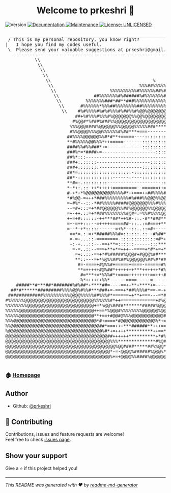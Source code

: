 <h1 align="center">Welcome to prkeshri 👋</h1>
<p>
  <img alt="Version" src="https://img.shields.io/badge/version-1.0.0-blue.svg?cacheSeconds=2592000" />
  <a href="https://github.com/prkeshri/prkeshri#readme" target="_blank">
    <img alt="Documentation" src="https://img.shields.io/badge/documentation-yes-brightgreen.svg" />
  </a>
  <a href="https://github.com/prkeshri/prkeshri/graphs/commit-activity" target="_blank">
    <img alt="Maintenance" src="https://img.shields.io/badge/Maintained%3F-yes-green.svg" />
  </a>
  <a href="#" target="_blank">
    <img alt="License: UNLICENSED" src="https://img.shields.io/github/license/prkeshri/prkeshri" />
  </a>
</p>

<pre>
  ___________________________________________________________________
 / This is my personal repository, you know right?                   \
|   I hope you find my codes useful.                                  |
 \  Please send your valuable suggestions at prkeshri@gmail.com.     /
   ------------------------------------------------------------------
           \\
            \\
             \\
              \\
               \\                                      %                                            
                \\                                %%%##%%%%%%%%                                     
                 \\                    %%%%%%%%%%#%%%%%%##%####%%%                                  
                  \\             ##%%%%%%%#%######%#%%%%%%%####%###                                 
                   \\         %%%%%%%###*##**###%%%%%%%%%%%%%%%####%#                               
                    \\      #%%%%%%*%%%##%%%%%%%%##%%%%%%%%%%%@@%%#%%%                              
                     \\    #%#%%%%#%#%#%%%#%##%%#%@@%@@@@@@@@@@@%@%%%%                              
                          ##+%#%%%#%%%#%@@@@@@@%%@@%@@@@@@@@@@@@@@@@%%%                             
                         #%@@#*%###%###%%@@@@@@@@@@@@@@@@@@@@@@@@@@@@%%%                            
                        %%%@@@####%@@@@@@%%@@@@@%%%%%###*******#%%@@@@@@@@                          
                        #%%@@@@%%%@@%%%%%%#%##***+===----------=++#@@@@@@@@                         
                       ##%%%%@@@@@@%%#*#**+=====----:::::::::::---=+#@@@@@@@                        
                       **#%%%%%@@%%%*++=====-------::::::::::::::----*%@@@@@@                       
                       ####%%#%%###*+=-------------:::::::::::::::::--+@@%%@@@                      
                       ###%*=*####+=--------------------::::::::::::::-*@#*%%%                      
                       ##%*:::-------------------------------:::::::::-=%%###%                      
                       ###+:.:::::--------------------:::::::::--:::::-=#%%*#%                      
                       ###+::::::::----------------::::::::::::::::::--+%@@##                       
                       ##*=::::::::::::::::::::-:::::::::::::::::::---=*@@@%%                       
                       ##*-:::::::::::::------:----:::::::::::::::---=+#@@@%%                       
                       **#=:.:::::::::--------------------::::::::---=+#%@@@@                       
                       *+*+:.::-++*+++++=========--======++==----::---=+%@@@@                       
                       #++*+*%@@@@@@@@@@%%%%#*++===++##%%%%######*+==---#@@%%                       
                       *#%@@-=+++*###%%%%%%%%%#%###%%@@@%%@@@%%%#**++*%@@%##                        
                       =+#%*--::-*##%%%%%#####@@@@@@@%%%#%%%###******=-%@@%*                        
                       --=#+:::=+*##@@@@@@%%##%@@@@@@%%@@@@@@%####*+*+-%@@%+                        
                       =+-++.::=+*###%%%%%%%%#@#=:=%%#%%%%@@@%#%%%%*++=@@%+==                       
                       ++=+#::::::-++***##*++%#-::.-#**###**++++++++==+@%=+**#                      
                       =+-=++:::--=++++=====##-::..:=#===+******+=----#+#-=**                       
                       =--*-+*:::::------=+%*-:::..::=#+-------::::::*++#+=+*                       
                        ==*=.:-=+*#####%%%#=::::::.::--#%##**++++***+-:##+-=*                       
                        =-=+...::-========-:::::::::::::=#*++++=-:::::-%+-=+                        
                        +:-+...::---==+**=::::::------:::***+==---::::==++*                         
                         =-=..::--===+**+*=+++--====+*#*+=+*#+=-------*==+                          
                          =+:.::-==+*#%#####%@@@#+#@@@%##***##*=====--*==                           
                          **::---=+*%@%%##%##%@@@@@@%##%#*###%%*======#*                            
                           #=-====+#@%%#+=====+====-======#%%#%*++++*##                             
                           **=+++++#@%##*+++++++***++++++*#%%%%*+**##%%                             
                            #=***+=*%%%#*+====++++++++==+++#%%#=+####%@                             
                            %*++++++%%*------====-----=-----*#*=**##%@                              
    #####**#***##*#######%#%##*+****##=----==++**+****+=----+#**#*#%@%#%@@%##%%%%#########%         
  ##*#******#########%%%%@@%#%%#***###+=-===+*##%%%%#*==-=-+*####%@@%#%%@@%%######################  
 #############%%%%%%%%%%@@@@%%%%%##%%%#*======++**+===---=*#%%%%%@@@%%%@@@%%%%%%%%%%%%%%%%%#####%###
#%%%%%%@@@@@@@@@@@@@@@@@@@@@@@@@@%%%%%%#*++=============+#%@@@@@@@@@@@@@@@@%@%%@%%%%%%%#%%%%%##%%%%#
%%%%%%%%@@@@@@@@@@@@@@@@@@@@@@@@@+=*%@@%####*******#####%@@@@@@%*%@@@@@@@@@@@@@@@@@@@@@%%%%%%#%%%%@@
%%%%%@@@@@@@@@@@@@@@@@@@@@@@@@@@@++==*%@@@#%%%%%%%%@@@@@@%@@@%**+@@@@@@@@@@@@@@@@@@@@@@@@@@@@@%%%@@%
%%%%%@@@@@@@@@@@@@@@@@@@@@@@@@@@@**+==+#@@#@%%%@@@@@@@@@@@@#*=*+@@@@@@@@@@@@@@@@@@@@@@@@@@@@%@%%@@%%
%%%@@@@@@@@@@@@@@@@@@@@@@@@@@@@@@@*#+====*#@@@@@@@@@@@@@%*+==++#@@@@@@@@@@@@@@@@@@@@@@@@@@@@@@@@@%%%
%%@@@@@@@@@@@@@@@@@@@@@@@@@@@@@@@@@##*===+++***######**+++==+**@@@@@@@@@@@@@@@@@@@@@@@@@@@@@@@@@@%%%
%@@@@@@@@@@@@@@@@@@@@@@@@@@@@@@@@@@@%#*+=++++**********++==*#*%@@@@@@@@@@@@@@@@@@@@@@@@@@@@@@@@@@@%%
@@@@@@@@@@@@@@@@@@@@@@@@@@@@@@@@@@@@@@##++++++**********+*#%*#@@@@@@@@@@@@@@@@@@@@@@@@@@@@@@@@@@@@@@
@@@@@@@@@@@@@@@@@@@@@@@@@@@@@@@@@@@@@@@%%%**************#%@#*@@@@@@@@@@@@@@@@@@@@@@@@@@@@@@@@@@@@@@@
@@@@@@@@@@@@@@@@@@@@@@@@@@@@@@@@@@@@@@@@@%@@####*****##%%@@*#@@@@@@@@@@@@@@@@@@@@@@@@@@@@@@@@@@@@@@@
@@@@@@@@@@@@@@@@@@@@@@@@@@@@@@@@@@@@@@@*-=-@@@@%######%@@@%*@@@@@@@@@@@@@@@@@@@@@@@@@@@@@@@@@@@@@@@@
@@@@@@@@@@@@@@@@@@@@@@@@@@@@@@@@@@@@@@@%+=+@@@@%%####%@@@@@@@@@@@@@@@@@@@@@@@@@@@@@@@@@@@@@@@@@@@@@@

</pre>
### 🏠 [Homepage](https://github.com/prkeshri/prkeshri#readme)

## Author

* Github: [@prkeshri](https://github.com/prkeshri)

## 🤝 Contributing

Contributions, issues and feature requests are welcome!<br />Feel free to check [issues page](https://github.com/prkeshri/prkeshri/issues). 

## Show your support

Give a ⭐️ if this project helped you!

***
_This README was generated with ❤️ by [readme-md-generator](https://github.com/kefranabg/readme-md-generator)_
